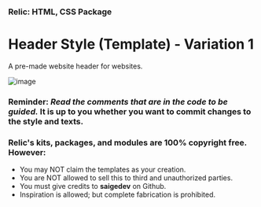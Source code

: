 ### Relic: HTML, CSS Package
# Header Style (Template) - Variation 1
A pre-made website header for websites.

![image](https://github.com/saigedev/relic-package-header1/assets/133263133/abc13747-45ee-4aae-8a97-6d4e2027ce1a)

### Reminder: _Read the comments that are in the code to be guided._ It is up to you whether you want to commit changes to the style and texts.

### Relic's kits, packages, and modules are 100% copyright free. However:
- You may NOT claim the templates as your creation.
- You are NOT allowed to sell this to third and unauthorized parties.
- You must give credits to **saigedev** on Github.
- Inspiration is allowed; but complete fabrication is prohibited.

